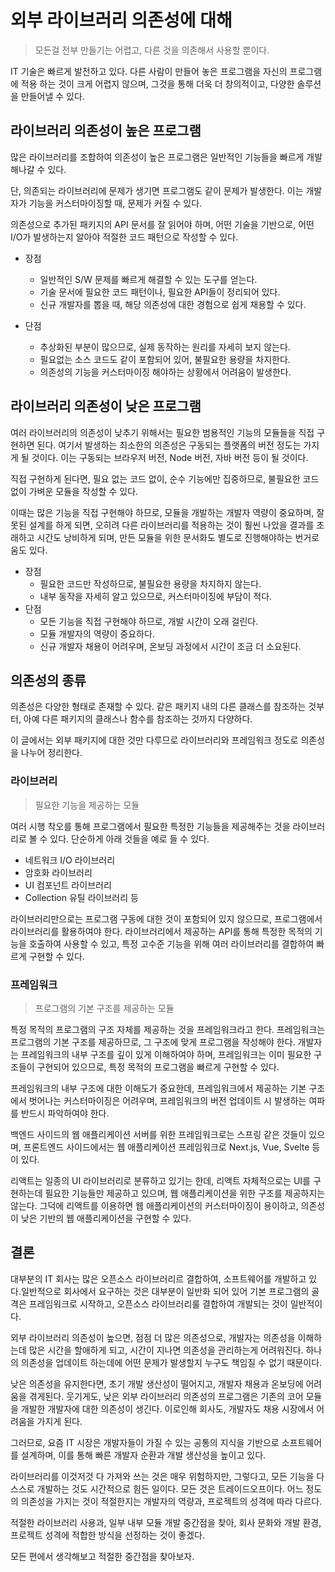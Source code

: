 # 외부 라이브러리 의존성에 대해

> 모든걸 전부 만들기는 어렵고, 다른 것을 의존해서 사용할 뿐이다.

IT 기술은 빠르게 발전하고 있다. 다른 사람이 만들어 놓은 프로그램을 자신의 프로그램에 적용 하는 것이 크게 어렵지 않으며, 그것을 통해 더욱 더 창의적이고, 다양한 솔루션을 만들어낼 수 있다.

## 라이브러리 의존성이 높은 프로그램

많은 라이브러리를 조합하여 의존성이 높은 프로그램은 일반적인 기능들을 빠르게 개발해나갈 수 있다.

단, 의존되는 라이브러리에 문제가 생기면 프로그램도 같이 문제가 발생한다. 이는 개발자가 기능을 커스터마이징할 때, 문제가 커질 수 있다.

의존성으로 추가된 패키지의 API 문서를 잘 읽어야 하며, 어떤 기술을 기반으로, 어떤 I/O가 발생하는지 알아야 적절한 코드 패턴으로 작성할 수 있다.

- 장점
  - 일반적인 S/W 문제를 빠르게 해결할 수 있는 도구를 얻는다.
  - 기술 문서에 필요한 코드 패턴이나, 필요한 API들이 정리되어 있다.
  - 신규 개발자를 뽑을 때, 해당 의존성에 대한 경험으로 쉽게 채용할 수 있다.

- 단점
  - 추상화된 부분이 많으므로, 실제 동작하는 원리를 자세히 보지 않는다.
  - 필요없는 소스 코드도 같이 포함되어 있어, 불필요한 용량을 차지한다.
  - 의존성의 기능을 커스터마이징 해야하는 상황에서 어려움이 발생한다.

## 라이브러리 의존성이 낮은 프로그램

여러 라이브러리의 의존성이 낮추기 위해서는 필요한 범용적인 기능의 모듈들을 직접 구현하면 된다. 여기서 발생하는 최소한의 의존성은 구동되는 플랫폼의 버전 정도는 가지게 될 것이다. 이는 구동되는 브라우저 버전, Node 버전, 자바 버전 등이 될 것이다.

직접 구현하게 된다면, 필요 없는 코드 없이, 순수 기능에만 집중하므로, 불필요한 코드 없이 가벼운 모듈을 작성할 수 있다.

이때는 많은 기능을 직접 구현해야 하므로, 모듈을 개발하는 개발자 역량이 중요하며, 잘못된 설계를 하게 되면, 오히려 다른 라이브러리를 적용하는 것이 훨씬 나았을 결과를 초래하고 시간도 낭비하게 되며, 만든 모듈을 위한 문서화도 별도로 진행해야하는 번거로움도 있다.

- 장점
  - 필요한 코드만 작성하므로, 불필요한 용량을 차지하지 않는다.
  - 내부 동작을 자세히 알고 있으므로, 커스터마이징에 부담이 적다.
- 단점
  - 모든 기능을 직접 구현해야 하므로, 개발 시간이 오래 걸린다.
  - 모듈 개발자의 역량이 중요하다.
  - 신규 개발자 채용이 어려우며, 온보딩 과정에서 시간이 조금 더 소요된다.

## 의존성의 종류

의존성은 다양한 형태로 존재할 수 있다. 같은 패키지 내의 다른 클래스를 참조하는 것부터, 아예 다른 패키지의 클래스나 함수를 참조하는 것까지 다양하다.

이 글에서는 외부 패키지에 대한 것만 다루므로 라이브러리와 프레임워크 정도로 의존성을 나누어 정리한다.

### 라이브러리

> 필요한 기능을 제공하는 모듈

여러 시행 착오를 통해 프로그램에서 필요한 특정한 기능들을 제공해주는 것을 라이브러리로 볼 수 있다. 단순하게 아래 것들을 예로 들 수 있다.

- 네트워크 I/O 라이브러리
- 암호화 라이브러리
- UI 컴포넌트 라이브러리
- Collection 유틸 라이브러리 등

라이브러리만으로는 프로그램 구동에 대한 것이 포함되어 있지 않으므로, 프로그램에서 라이브러리를 활용하여야 한다. 라이브러리에서 제공하는 API를 통해 특정한 목적의 기능을 호출하여 사용할 수 있고, 특정 고수준 기능을 위해 여러 라이브러리를 결합하여 빠르게 구현할 수 있다.

### 프레임워크

> 프로그램의 기본 구조를 제공하는 모듈

특정 목적의 프로그램의 구조 자체를 제공하는 것을 프레임워크라고 한다. 프레임워크는 프로그램의 기본 구조를 제공하므로, 그 구조에 맞게 프로그램을 작성해야 한다. 개발자는 프레임워크의 내부 구조를 깊이 있게 이해하여야 하며, 프레임워크는 이미 필요한 구조들이 구현되어 있으므로, 특정 목적의 프로그램을 빠르게 구현할 수 있다.

프레임워크의 내부 구조에 대한 이해도가 중요한데, 프레임워크에서 제공하는 기본 구조에서 벗어나는 커스터마이징은 어려우며, 프레임워크의 버전 업데이트 시 발생하는 여파를 반드시 파악하여야 한다.

백엔드 사이드의 웹 애플리케이션 서버를 위한 프레임워크로는 스프링 같은 것들이 있으며, 프론트엔드 사이드에서는 웹 애플리케이션 프레임워크로 Next.js, Vue, Svelte 등이 있다.

리액트는 일종의 UI 라이브러리로 분류하고 있기는 한데, 리액트 자체적으로는 UI를 구현하는데 필요한 기능들만 제공하고 있으며, 웹 애플리케이션을 위한 구조를 제공하지는 않는다. 그덕에 리액트를 이용하면 웹 애플리케이션의 커스터마이징이 용이하고, 의존성이 낮은 기반의 웹 애플리케이션을 구현할 수 있다.

## 결론

대부분의 IT 회사는 많은 오픈소스 라이브러리르 결합하여, 소프트웨어를 개발하고 있다.일반적으로 회사에서 요구하는 것은 대부분이 일반화 되어 있어 기본 프로그램의 골격은 프레임워크로 시작하고, 오픈소스 라이브러리룰 결합하여 개발되는 것이 일반적이다.

외부 라이브러리 의존성이 높으면, 점점 더 많은 의존성으로, 개발자는 의존성을 이해하는데 많은 시간을 할애하게 되고, 시간이 지나면 의존성을 관리하는게 어려워진다. 하나의 의존성을 업데이트 하는데에 어떤 문제가 발생할지 누구도 책임질 수 없기 때문이다.

낮은 의존성을 유지한다면, 초기 개발 생산성이 떨어지고, 개발자 채용과 온보딩에 어려움을 겪게된다. 웃기게도, 낮은 외부 라이브러리 의존성의 프로그램은 기존의 코어 모듈을 개발한 개발자에 대한 의존성이 생긴다. 이로인해 회사도, 개발자도 채용 시장에서 어려움을 가지게 된다.

그러므로, 요즘 IT 시장은 개발자들이 가질 수 있는 공통의 지식을 기반으로 소프트웨어를 설계하며, 이를 통해 빠른 개발자 순환과 개발 생산성을 높이고 있다.

라이브러리를 이것저것 다 가져와 쓰는 것은 매우 위험하지만, 그렇다고, 모든 기능을 다 스스로 개발하는 것도 시간적으로 힘든 일이다. 모든 것은 트레이드오프이다. 어느 정도의 의존성을 가지는 것이 적절한지는 개발자의 역량과, 프로젝트의 성격에 따라 다르다.

적절한 라이브러리 사용과, 일부 내부 모듈 개발 중간점을 찾아, 회사 문화와 개발 환경, 프로젝트 성격에 적합한 방식을 선정하는 것이 좋겠다.

모든 편에서 생각해보고 적절한 중간점을 찾아보자.
